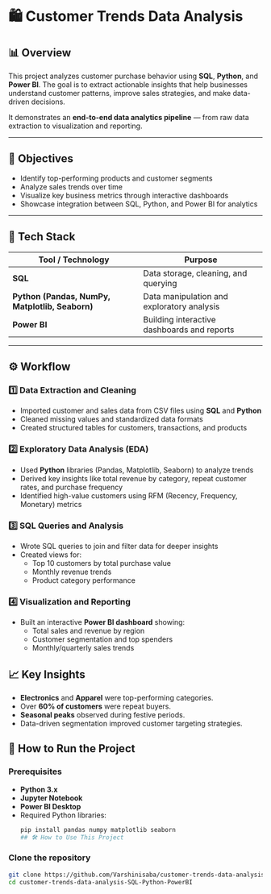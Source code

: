 # 🛍️ Customer Trends Data Analysis

## 📊 Overview  
This project analyzes customer purchase behavior using **SQL**, **Python**, and **Power BI**. The goal is to extract actionable insights that help businesses understand customer patterns, improve sales strategies, and make data-driven decisions.  

It demonstrates an **end-to-end data analytics pipeline** — from raw data extraction to visualization and reporting.

---

## 🧠 Objectives  
- Identify top-performing products and customer segments  
- Analyze sales trends over time  
- Visualize key business metrics through interactive dashboards  
- Showcase integration between SQL, Python, and Power BI for analytics  

---

## 🧰 Tech Stack  
| Tool / Technology | Purpose |
|--------------------|----------|
| **SQL** | Data storage, cleaning, and querying |
| **Python (Pandas, NumPy, Matplotlib, Seaborn)** | Data manipulation and exploratory analysis |
| **Power BI** | Building interactive dashboards and reports |

---

## ⚙️ Workflow  
### 1️⃣ Data Extraction and Cleaning  
- Imported customer and sales data from CSV files using **SQL** and **Python**  
- Cleaned missing values and standardized data formats  
- Created structured tables for customers, transactions, and products  
### 2️⃣ Exploratory Data Analysis (EDA)  
- Used **Python** libraries (Pandas, Matplotlib, Seaborn) to analyze trends  
- Derived key insights like total revenue by category, repeat customer rates, and purchase frequency  
- Identified high-value customers using RFM (Recency, Frequency, Monetary) metrics  
### 3️⃣ SQL Queries and Analysis  
- Wrote SQL queries to join and filter data for deeper insights  
- Created views for:  
  - Top 10 customers by total purchase value  
  - Monthly revenue trends  
  - Product category performance  
### 4️⃣ Visualization and Reporting  
- Built an interactive **Power BI dashboard** showing:  
  - Total sales and revenue by region  
  - Customer segmentation and top spenders  
  - Monthly/quarterly sales trends  
## 📈 Key Insights  
- **Electronics** and **Apparel** were top-performing categories.  
- Over **60% of customers** were repeat buyers.  
- **Seasonal peaks** observed during festive periods.  
- Data-driven segmentation improved customer targeting strategies.  
## 🚀 How to Run the Project  
### Prerequisites  
- **Python 3.x**  
- **Jupyter Notebook**  
- **Power BI Desktop**  
- Required Python libraries:  
  ```bash
  pip install pandas numpy matplotlib seaborn
  ## 🛠️ How to Use This Project

### Clone the repository
```bash
git clone https://github.com/Varshinisaba/customer-trends-data-analysis-SQL-Python-PowerBI.git
cd customer-trends-data-analysis-SQL-Python-PowerBI


